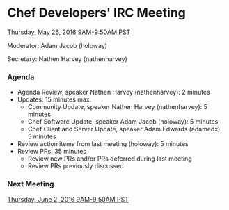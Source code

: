 # Chef Developers' IRC Meeting

[Thursday, May 26, 2016 9AM-9:50AM PST](http://everytimezone.com/#2016-5-26,240,cn3)

Moderator:  Adam Jacob (holoway)

Secretary:  Nathen Harvey (nathenharvey)

### Agenda
* Agenda Review, speaker Nathen Harvey (nathenharvey): 2 minutes
* Updates: 15 minutes max.
  * Community Update, speaker Nathen Harvey (nathenharvey): 5 minutes
  * Chef Software Update, speaker Adam Jacob (holoway): 5 minutes
  * Chef Client and Server Update, speaker Adam Edwards (adamedx): 5 minutes
* Review action items from last meeting (holoway): 5 minutes
* Review PRs:  35 minutes
  * Review new PRs and/or PRs deferred during last meeting
  * Review PRs previously discussed

### Next Meeting

[Thursday, June 2, 2016 9AM-9:50AM PST](http://everytimezone.com/#2016-6-2,240,cn3)
